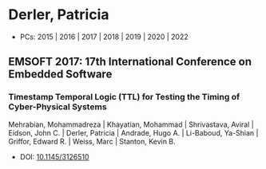 # Derler, Patricia

* PCs: 2015 | 2016 | 2017 | 2018 | 2019 | 2020 | 2022

## EMSOFT 2017: 17th International Conference on Embedded Software

### Timestamp Temporal Logic (TTL) for Testing the Timing of Cyber-Physical Systems
Mehrabian, Mohammadreza | Khayatian, Mohammad | Shrivastava, Aviral | Eidson, John C. | Derler, Patricia | Andrade, Hugo A. | Li-Baboud, Ya-Shian | Griffor, Edward R. | Weiss, Marc | Stanton, Kevin B.
* DOI: [10.1145/3126510](https://doi.org/10.1145/3126510)

